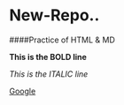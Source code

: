 # New-Repo..

####Practice of HTML &amp; MD

**This is the BOLD line**

*This is the ITALIC line*

[Google](www.google.com)


